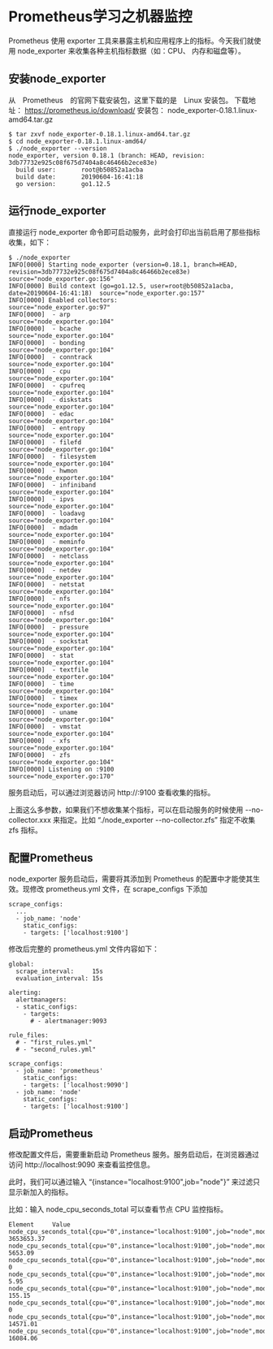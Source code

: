 # Prometheus学习之机器监控

Prometheus 使用 exporter 工具来暴露主机和应用程序上的指标。今天我们就使用 node_exporter 来收集各种主机指标数据（如：CPU、 内存和磁盘等）。

## 安装node_exporter

从　Prometheus　的官网下载安装包，这里下载的是　Linux 安装包。
下载地址： https://prometheus.io/download/
安装包： node_exporter-0.18.1.linux-amd64.tar.gz

``` shell
$ tar zxvf node_exporter-0.18.1.linux-amd64.tar.gz
$ cd node_exporter-0.18.1.linux-amd64/
$ ./node_exporter --version
node_exporter, version 0.18.1 (branch: HEAD, revision: 3db77732e925c08f675d7404a8c46466b2ece83e)
  build user:       root@b50852a1acba
  build date:       20190604-16:41:18
  go version:       go1.12.5
```

## 运行node_exporter

直接运行 node_exporter 命令即可启动服务，此时会打印出当前启用了那些指标收集，如下：

``` shell
$ ./node_exporter 
INFO[0000] Starting node_exporter (version=0.18.1, branch=HEAD, revision=3db77732e925c08f675d7404a8c46466b2ece83e)  source="node_exporter.go:156"
INFO[0000] Build context (go=go1.12.5, user=root@b50852a1acba, date=20190604-16:41:18)  source="node_exporter.go:157"
INFO[0000] Enabled collectors:                           source="node_exporter.go:97"
INFO[0000]  - arp                                        source="node_exporter.go:104"
INFO[0000]  - bcache                                     source="node_exporter.go:104"
INFO[0000]  - bonding                                    source="node_exporter.go:104"
INFO[0000]  - conntrack                                  source="node_exporter.go:104"
INFO[0000]  - cpu                                        source="node_exporter.go:104"
INFO[0000]  - cpufreq                                    source="node_exporter.go:104"
INFO[0000]  - diskstats                                  source="node_exporter.go:104"
INFO[0000]  - edac                                       source="node_exporter.go:104"
INFO[0000]  - entropy                                    source="node_exporter.go:104"
INFO[0000]  - filefd                                     source="node_exporter.go:104"
INFO[0000]  - filesystem                                 source="node_exporter.go:104"
INFO[0000]  - hwmon                                      source="node_exporter.go:104"
INFO[0000]  - infiniband                                 source="node_exporter.go:104"
INFO[0000]  - ipvs                                       source="node_exporter.go:104"
INFO[0000]  - loadavg                                    source="node_exporter.go:104"
INFO[0000]  - mdadm                                      source="node_exporter.go:104"
INFO[0000]  - meminfo                                    source="node_exporter.go:104"
INFO[0000]  - netclass                                   source="node_exporter.go:104"
INFO[0000]  - netdev                                     source="node_exporter.go:104"
INFO[0000]  - netstat                                    source="node_exporter.go:104"
INFO[0000]  - nfs                                        source="node_exporter.go:104"
INFO[0000]  - nfsd                                       source="node_exporter.go:104"
INFO[0000]  - pressure                                   source="node_exporter.go:104"
INFO[0000]  - sockstat                                   source="node_exporter.go:104"
INFO[0000]  - stat                                       source="node_exporter.go:104"
INFO[0000]  - textfile                                   source="node_exporter.go:104"
INFO[0000]  - time                                       source="node_exporter.go:104"
INFO[0000]  - timex                                      source="node_exporter.go:104"
INFO[0000]  - uname                                      source="node_exporter.go:104"
INFO[0000]  - vmstat                                     source="node_exporter.go:104"
INFO[0000]  - xfs                                        source="node_exporter.go:104"
INFO[0000]  - zfs                                        source="node_exporter.go:104"
INFO[0000] Listening on :9100                            source="node_exporter.go:170"
```

服务启动后，可以通过浏览器访问 http://<host>:9100 查看收集的指标。

上面这么多参数，如果我们不想收集某个指标，可以在启动服务的时候使用 --no-collector.xxx 来指定。比如 “./node_exporter --no-collector.zfs” 指定不收集 zfs 指标。

## 配置Prometheus

node_exporter 服务启动后，需要将其添加到 Prometheus 的配置中才能使其生效。现修改 prometheus.yml 文件，在 scrape_configs 下添加
``` shell
scrape_configs:
  ...
  - job_name: 'node'
    static_configs:
    - targets: ['localhost:9100']
```

修改后完整的 prometheus.yml 文件内容如下：

``` shell
global:
  scrape_interval:     15s
  evaluation_interval: 15s

alerting:
  alertmanagers:
  - static_configs:
    - targets:
      # - alertmanager:9093

rule_files:
  # - "first_rules.yml"
  # - "second_rules.yml"

scrape_configs:
  - job_name: 'prometheus'
    static_configs:
    - targets: ['localhost:9090']
  - job_name: 'node'
    static_configs:
    - targets: ['localhost:9100']
```

## 启动Prometheus

修改配置文件后，需要重新启动 Prometheus 服务。服务启动后，在浏览器通过访问 http://localhost:9090 来查看监控信息。

此时，我们可以通过输入 “{instance="localhost:9100",job="node"}” 来过滤只显示新加入的指标。

比如：输入 node_cpu_seconds_total 可以查看节点 CPU 监控指标。

``` shell
Element     Value
node_cpu_seconds_total{cpu="0",instance="localhost:9100",job="node",mode="idle"}    3653653.37
node_cpu_seconds_total{cpu="0",instance="localhost:9100",job="node",mode="iowait"}  5653.09
node_cpu_seconds_total{cpu="0",instance="localhost:9100",job="node",mode="irq"} 0
node_cpu_seconds_total{cpu="0",instance="localhost:9100",job="node",mode="nice"}    5.95
node_cpu_seconds_total{cpu="0",instance="localhost:9100",job="node",mode="softirq"} 155.15
node_cpu_seconds_total{cpu="0",instance="localhost:9100",job="node",mode="steal"}   0
node_cpu_seconds_total{cpu="0",instance="localhost:9100",job="node",mode="system"}  14571.01
node_cpu_seconds_total{cpu="0",instance="localhost:9100",job="node",mode="user"}    16084.06
```

